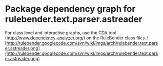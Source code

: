 # Package dependency graph for rulebender.text.parser.astreader #
For class level and interactive graphs, use the CDA tool (http://www.dependency-analyzer.org/) on the RuleBender class files.
![http://rulebender.googlecode.com/svn/wiki/imgs/arch/rulebender.text.parser.astreader.png](http://rulebender.googlecode.com/svn/wiki/imgs/arch/rulebender.text.parser.astreader.png)